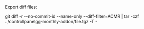 Export diff files:

git diff -r --no-commit-id --name-only --diff-filter=ACMR <commit> | tar -czf ../controllpanelgg-monthly-addon/file.tgz -T -
